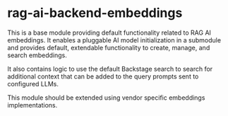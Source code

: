 # rag-ai-backend-embeddings

This is a base module providing default functionality related to RAG AI embeddings. It enables a pluggable AI model initialization in a submodule and provides default, extendable functionality to create, manage, and search embeddings.

It also contains logic to use the default Backstage search to search for additional context that can be added to the query prompts sent to configured LLMs.

This module should be extended using vendor specific embeddings implementations. 

